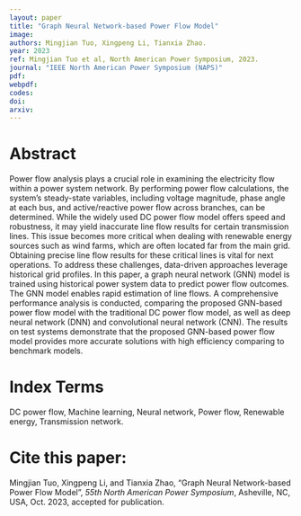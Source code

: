 ```yaml
---
layout: paper
title: "Graph Neural Network-based Power Flow Model"
image: 
authors: Mingjian Tuo, Xingpeng Li, Tianxia Zhao.
year: 2023
ref: Mingjian Tuo et al, North American Power Symposium, 2023.
journal: "IEEE North American Power Symposium (NAPS)"
pdf: 
webpdf: 
codes: 
doi: 
arxiv: 
---
```


# Abstract
Power flow analysis plays a crucial role in examining the electricity flow within a power system network. By performing power flow calculations, the system’s steady-state variables, including voltage magnitude, phase angle at each bus, and active/reactive power flow across branches, can be determined. While the widely used DC power flow model offers speed and robustness, it may yield inaccurate line flow results for certain transmission lines. This issue becomes more critical when dealing with renewable energy sources such as wind farms, which are often located far from the main grid. Obtaining precise line flow results for these critical lines is vital for next operations. To address these challenges, data-driven approaches leverage historical grid profiles. In this paper, a graph neural network (GNN) model is trained using historical power system data to predict power flow outcomes. The GNN model enables rapid estimation of line flows. A comprehensive performance analysis is conducted, comparing the proposed GNN-based power flow model with the traditional DC power flow model, as well as deep neural network (DNN) and convolutional neural network (CNN). The results on test systems demonstrate that the proposed GNN-based power flow model provides more accurate solutions with high efficiency comparing to benchmark models.

# Index Terms
DC power flow, Machine learning, Neural network, Power flow, Renewable energy, Transmission network.

# Cite this paper:
Mingjian Tuo, Xingpeng Li, and Tianxia Zhao, “Graph Neural Network-based Power Flow Model”, *55th North American Power Symposium*, Asheville, NC, USA, Oct. 2023, accepted for publication.
